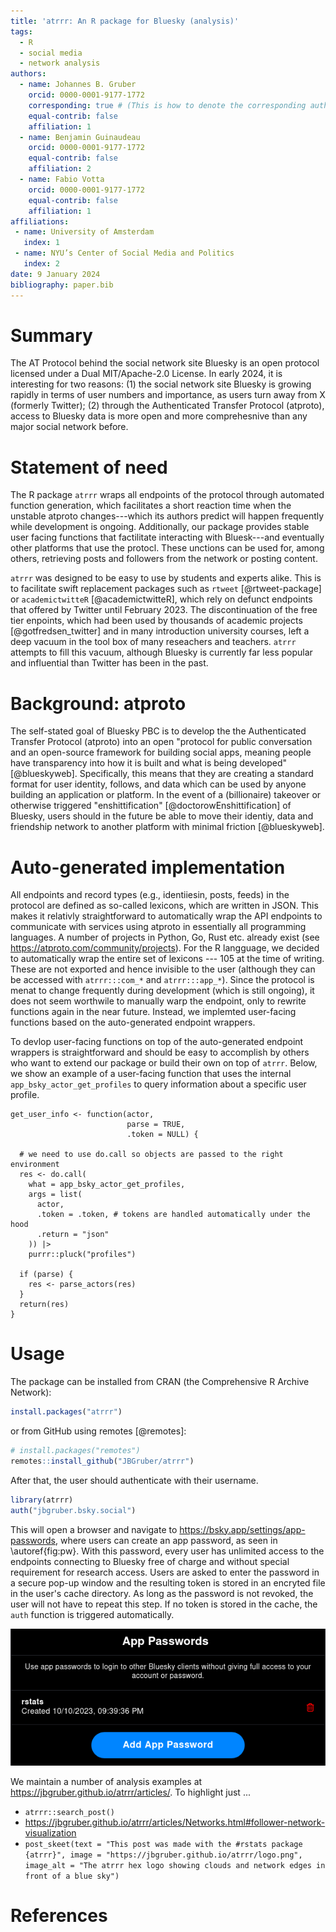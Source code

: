 ```yaml
---
title: 'atrrr: An R package for Bluesky (analysis)'
tags:
  - R
  - social media
  - network analysis
authors:
  - name: Johannes B. Gruber
    orcid: 0000-0001-9177-1772
    corresponding: true # (This is how to denote the corresponding author)
    equal-contrib: false
    affiliation: 1
  - name: Benjamin Guinaudeau
    orcid: 0000-0001-9177-1772
    equal-contrib: false
    affiliation: 2
  - name: Fabio Votta
    orcid: 0000-0001-9177-1772
    equal-contrib: false
    affiliation: 1
affiliations:
 - name: University of Amsterdam
   index: 1
 - name: NYU’s Center of Social Media and Politics
   index: 2
date: 9 January 2024
bibliography: paper.bib
---
```


# Summary

The AT Protocol behind the social network site Bluesky is an open protocol licensed under a Dual MIT/Apache-2.0 License.
In early 2024, it is interesting for two reasons:
(1) the social network site Bluesky is growing rapidly in terms of user numbers and importance, as users turn away from X (formerly Twitter);
(2) through the Authenticated Transfer Protocol (atproto), access to Bluesky data is more open and more comprehesnive than any major social network before.

# Statement of need

The R package `atrrr` wraps all endpoints of the protocol through automated function generation, which facilitates a short reaction time when the unstable atproto changes---which its authors predict will happen frequently while development is ongoing.
Additionally, our package provides stable user facing functions that factilitate interacting with Bluesk---and eventually other platforms that use the protocl.
These unctions can be used for, among others, retrieving posts and followers from the network or posting content. 

`atrrr` was designed to be easy to use by students and experts alike.
This is to facilitate swift replacement packages such as `rtweet` [@rtweet-package] or `academictwitteR` [@academictwitteR], which rely on defunct endpoints that offered by Twitter until February 2023.
The discontinuation of the free tier enpoints, which had been used by thousands of academic projects [@gotfredsen_twitter] and in many introduction university courses, left a deep vacuum in the tool box of many reseachers and teachers.
`atrrr` attempts to fill this vacuum, although Bluesky is currently far less popular and influential than Twitter has been in the past.

# Background: atproto

The self-stated goal of Bluesky PBC is to develop the the Authenticated Transfer Protocol (atproto) into an open "protocol for public conversation and an open-source framework for building social apps, meaning people have transparency into how it is built and what is being developed" [@blueskyweb].
Specifically, this means that they are creating a standard format for user identity, follows, and data which can be used by anyone building an application or platform.
In the event of a (billionaire) takeover or otherwise triggered "enshittification" [@doctorowEnshittification] of Bluesky, users should in the future be able to move their identiy, data and friendship network to another platform with minimal friction [@blueskyweb].

# Auto-generated implementation

All endpoints and record types (e.g., identiiesin, posts, feeds) in the protocol are defined as so-called lexicons, which are written in JSON.
This makes it relativly straightforward to automatically wrap the API endpoints to communicate with services using atproto in essentially all programming languages.
A number of projects in Python, Go, Rust etc. already exist (see <https://atproto.com/community/projects>).
For the R langguage, we decided to automatically wrap the entire set of lexicons --- 105 at the time of writing.
These are not exported and hence invisible to the user (although they can be accessed with `atrrr:::com_*` and `atrrr:::app_*`).
Since the protocol is menat to change frequently during development (which is still ongoing), it does not seem worthwile to manually warp the endpoint, only to rewrite functions again in the near future.
Instead, we implemted user-facing functions based on the auto-generated endpoint wrappers.

To devlop user-facing functions on top of the auto-generated endpoint wrappers is straightforward and should be easy to accomplish by others who want to extend our package or build their own on top of `atrrr`.
Below, we show an example of a user-facing function that uses the internal `app_bsky_actor_get_profiles` to query information about a specific user profile.

```
get_user_info <- function(actor,
                          parse = TRUE,
                          .token = NULL) {

  # we need to use do.call so objects are passed to the right environment
  res <- do.call( 
    what = app_bsky_actor_get_profiles,
    args = list(
      actor,
      .token = .token, # tokens are handled automatically under the hood
      .return = "json"
    )) |>
    purrr::pluck("profiles")

  if (parse) {
    res <- parse_actors(res)
  }
  return(res)
}
```

# Usage

The package can be installed from CRAN (the Comprehensive R Archive Network):

```r
install.packages("atrrr")
```

or from GitHub using remotes [@remotes]:

``` r
# install.packages("remotes")
remotes::install_github("JBGruber/atrrr")
```

After that, the user should authenticate with their username.

``` r
library(atrrr)
auth("jbgruber.bsky.social")
```

This will open a browser and navigate to <https://bsky.app/settings/app-passwords>, where users can create an app password, as seen in \autoref{fig:pw}.
With this password, every user has unlimited access to the endpoints connecting to Bluesky free of charge and without special requirement for research access.
Users are asked to enter the password in a secure pop-up window and the resulting token is stored in an encryted file in the user's cache directory.
As long as the password is not revoked, the user will not have to repeat this step.
If no token is stored in the cache, the `auth` function is triggered automatically.

![Bluesky App Passwords \label{fig:pw}](figures/app_password.png)

We maintain a number of analysis examples at <https://jbgruber.github.io/atrrr/articles/>.
To highlight just ...

- `atrrr::search_post()`
- https://jbgruber.github.io/atrrr/articles/Networks.html#follower-network-visualization
- `post_skeet(text = "This post was made with the #rstats package {atrrr}", image = "https://jbgruber.github.io/atrrr/logo.png", image_alt = "The atrrr hex logo showing clouds and network edges in front of a blue sky")`

# References